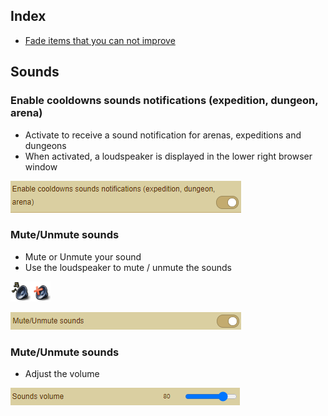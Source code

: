 ## Index
- [Fade items that you can not improve](Documentation%20Magus.md#fade-items-that-you-can-not-improve)

## Sounds
### Enable cooldowns sounds notifications (expedition, dungeon, arena)
- Activate to receive a sound notification for arenas, expeditions and dungeons
- When activated, a loudspeaker is displayed in the lower right browser window

![Enable_Cooldowns_Sound_Notifications](Pictures/Sounds/Enable_Cooldowns_Sound_Notification.png)

### Mute/Unmute sounds
- Mute or Unmute your sound
- Use the loudspeaker to mute / unmute the sounds 
<img src="source/core/resources/icons/sound.png"> 

![Mute_Unmute_Sounds](Pictures/Sounds/Mute_Unmute_Sounds.png)

### Mute/Unmute sounds
- Adjust the volume

![Sounds_Volume](Pictures/Sounds/Sounds_Volume.png)
